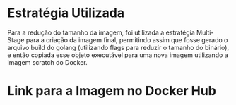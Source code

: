 # Estratégia Utilizada
Para a redução do tamanho da imagem, foi utilizada a estratégia Multi-Stage para a criação da imagem final, permitindo assim que fosse gerado o arquivo build do golang (utilizando flags para reduzir o tamanho do binário), e então copiada esse objeto executável para uma nova imagem utilizando a imagem scratch do Docker.

# Link para a Imagem no Docker Hub